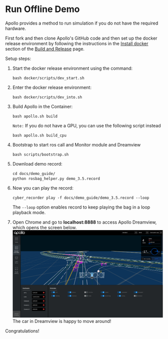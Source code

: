 # Run Offline Demo

Apollo provides a method to run simulation if you do not have the required
hardware.

First fork and then clone Apollo's GitHub code and then set up the docker release environment by following the instructions in the
[Install docker](https://github.com/ApolloAuto/apollo/blob/master/docs/howto/how_to_build_and_release.md#docker)
section of the
[Build and Release](https://github.com/ApolloAuto/apollo/blob/master/docs/howto/how_to_build_and_release.md)
page.

Setup steps:

1. Start the docker release environment using the command:

    ```
    bash docker/scripts/dev_start.sh
    ```

2. Enter the docker release environment:

    ```
    bash docker/scripts/dev_into.sh
    ```

3. Build Apollo in the Container:
    ```
    bash apollo.sh build
    ```
    `Note:` If you do not have a GPU, you can use the following script instead

    ```
    bash apollo.sh build_cpu
    ```

4. Bootstrap to start ros call and Monitor module and Dreamview
    ```
    bash scripts/bootstrap.sh
    ```

5. Download demo record:
    ```
    cd docs/demo_guide/
    python rosbag_helper.py demo_3.5.record
    ```

6. Now you can play the record:

    ```
    cyber_recorder play -f docs/demo_guide/demo_3.5.record --loop
    ```

    The `--loop` option enables record to keep playing the bag in a loop playback mode.

7. Open Chrome and go to **localhost:8888** to access Apollo Dreamview, which
   opens the screen below.
    ![](images/dv_trajectory.png)
   The car in Dreamview is happy to move around!

Congratulations!

